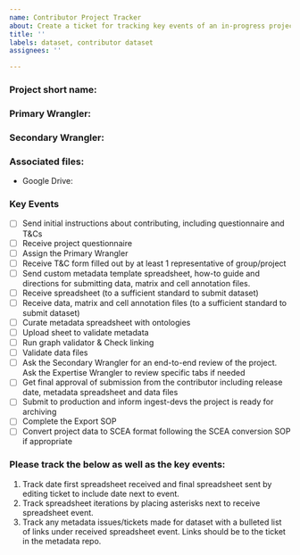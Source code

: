 ```yaml
---
name: Contributor Project Tracker
about: Create a ticket for tracking key events of an in-progress project from a contributor.
title: ''
labels: dataset, contributor dataset
assignees: ''

---
```


<!--Set Primary Wrangler as assignee and set project when issue is created-->

### Project short name:

### Primary Wrangler:

### Secondary Wrangler:

<!--Link to associated files-->

### Associated files:

* Google Drive:

### Key Events

- [ ] Send initial instructions about contributing, including questionnaire and T&Cs
- [ ] Receive project questionnaire
- [ ] Assign the Primary Wrangler
- [ ] Receive T&C form filled out by at least 1 representative of group/project
- [ ] Send custom metadata template spreadsheet, how-to guide and directions for submitting data, matrix and cell annotation files.
- [ ] Receive spreadsheet (to a sufficient standard to submit dataset) 
- [ ] Receive data, matrix and cell annotation files (to a sufficient standard to submit dataset)
- [ ] Curate metadata spreadsheet with ontologies
- [ ] Upload sheet to validate metadata
- [ ] Run graph validator & Check linking
- [ ] Validate data files
- [ ] Ask the Secondary Wrangler for an end-to-end review of the project. Ask the Expertise Wrangler to review specific tabs if needed
- [ ] Get final approval of submission from the contributor including release date, metadata spreadsheet and data files 
- [ ] Submit to production and inform ingest-devs the project is ready for archiving
- [ ] Complete the Export SOP
- [ ] Convert project data to SCEA format following the SCEA conversion SOP if appropriate

### Please track the below as well as the key events:
1. Track date first spreadsheet received and final spreadsheet sent by editing ticket to include
date next to event.
1. Track spreadsheet iterations by placing asterisks next to receive spreadsheet event.
1. Track any metadata issues/tickets made for dataset with a bulleted list of links under
received spreadsheet event. Links should be to the ticket in the metadata repo.
